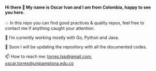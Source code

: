 #### Hi there 👋 My name is Oscar Ivan and I am from Colombia, happy to see you here.

💥 In this repo you can find good practices & quality repos, feel free to contact me if anything caught your attention.

🔭 I’m currently working mostly with Go, Python and Java.

🌱 Soon I will be updating the repository with all the documented codes.

📫 How to reach me: torres.tsp@gmail.com, oscar.torres@unipamplona.edu.co

<!--
**oscarivantl/oscarivantl** is a ✨ _special_ ✨ repository because its `README.md` (this file) appears on your GitHub profile.

Here are some ideas to get you started:

- 🔭 I’m currently working on ...
- 🌱 I’m currently learning ...
- 👯 I’m looking to collaborate on ...
- 🤔 I’m looking for help with ...
- 💬 Ask me about ...
- 📫 How to reach me: ...
- 😄 Pronouns: ...
- ⚡ Fun fact: ...
-->
